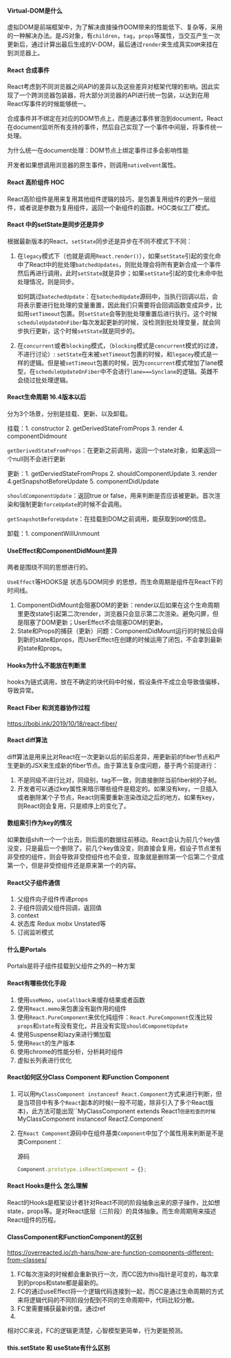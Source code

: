 #### Virtual-DOM是什么

虚拟DOM是前端框架中，为了解决直接操作DOM带来的性能低下、复杂等，采用的一种解决办法。是JS对象，有`children`，`tag`，`props`等属性，当交互产生一次更新后，通过计算出最后生成的V-DOM，最后通过`render`来生成真实`DOM`来挂在到浏览器上。



#### React 合成事件

React考虑到不同浏览器之间API的差异以及这些差异对框架代理的影响。因此实现了一个跨浏览器包装器，将大部分浏览器的API进行统一包装，以达到在用React写事件的时候能够统一。

合成事件并不绑定在对应的DOM节点上，而是通过事件冒泡到document，React在document监听所有支持的事件，然后自己实现了一个事件中间层，将事件统一处理。

为什么统一在document处理：DOM节点上绑定事件过多会影响性能

开发者如果想调用浏览器的原生事件，则调用`nativeEvent`属性。



#### React 高阶组件 HOC

React高阶组件是用来复用其他组件逻辑的技巧，是包裹复用组件的更外一层组件，或者说是参数为复用组件，返回一个新组件的函数。HOC类似工厂模式。



#### React 中的setState是同步还是异步

根据最新版本的React，`setState`同步还是异步在不同不模式下不同：

1. 在`legacy`模式下（也就是调用`React.render()`），如果`setState`引起的变化命中了React中的批处理`batchedUpdates`，则批处理会将所有更新合成一个事件然后再进行调用，此时`setState`就是异步；如果`setState`引起的变化未命中批处理情况，则是同步。

   如何跳过`batechedUpdate`：在`batechedUpdate`源码中，当执行回调以后，会将表示要进行批处理的变量重置，因此我们只需要将会回调函数变成异步，比如用`setTimeout`包裹。则`setState`会等到批处理重置后进行执行。这个时候`scheduleUpdateOnFiber`每次发起更新的时候，没检测到批处理变量，就会同步执行更新，这个时候`setState`就是同步的。

2. 在`concurrent`或者`blocking`模式，（`blocking`模式是`concurrent`模式的过渡，不进行讨论）: `setState`在未被`setTimeout`包裹的时候，和`legacey`模式是一样的逻辑。但是被`setTimeout`包裹的时候，因为`concurrent`模式增加了lane模型，在`scheduleUpdateOnFiber`中不会进行`lane===Synclane`的逻辑。英雌不会绕过批处理逻辑。

#### React生命周期 16.4版本以后

分为3个场景，分别是挂载、更新、以及卸载。

挂载：1. constructor 2. getDerivedStateFromProps 3. render  4. componentDidmount

`getDerivedStateFromProps`：在更新之前调用，返回一个state对象，如果返回一个null则不会进行更新

更新：1. getDerviedStateFromProps 2. shouldComponentUpdate 3. render 4.getSnapshotBeforeUpdate 5. componentDidUpdate

`shouldComponentUpdate`：返回true or false，用来判断是否应该被更新。首次渲染和强制更新`forceUpdate`的时候不会调用。

`getSnapshotBeforeUpdate`：在挂载到DOM之前调用，能获取到`DOM`的信息。

卸载：1. componentWillUnmount



#### UseEffect和ComponentDidMount差异

两者是围绕不同的思想进行的。

`UseEffect`等HOOKS是 状态与DOM同步 的思想，而生命周期是组件在React下的时间线。

1. ComponentDidMount会阻塞DOM的更新：render以后如果在这个生命周期里更改state引起第二次render，浏览器只会显示第二次渲染。避免闪屏，但是阻塞了DOM更新；UserEffect不会阻塞DOM的更新。
2. State和Props的捕获（更新）问题：ComponentDidMount运行的时候后会得到新的state和props，而UserEffect在创建的时候运用了闭包，不会拿到最新的state和props。



#### Hooks为什么不能放在判断里

hooks为链式调用，放在不确定的块代码中时候，假设条件不成立会导致值偏移，导致异常。



#### React Fiber 和浏览器协作过程

https://bobi.ink/2019/10/18/react-fiber/



#### React diff算法

diff算法是用来比对React在一次更新以后的前后差异，用更新前的fiber节点和产生更新的JSX来生成新的fiber节点。由于算法复杂度问题，基于两个前提进行：

1. 不是同级不进行比对，同级别，tag不一致，则直接删除当前fiber树的子树。
2. 开发者可以通过key属性来暗示哪些组件是稳定的。如果没有key，一旦插入或者删除某个子节点，React则需要重新渲染改动之后的地方。如果有key，则React则会复用，只是顺序上的变化了。



#### 数组索引作为key的情况

如果数组shift一个一个出去，则后面的数据往前移动。React会认为前几个key值没变，只是最后一个删除了。前几个key值没变，则直接会复用，假设子节点里有非受控的组件，则会导致非受控组件也不会变，现象就是删除第一个后第二个变成第一个，但是非受控组件还是原来第一个的内容。



#### React父子组件通信

1. 父组件向子组件传递props
2. 子组件回调父组件回调，返回值
3. context
4. 状态库 Redux mobx Unstated等
5. 订阅监听模式



#### 什么是Portals

Portals是将子组件挂载到父组件之外的一种方案



#### React有哪些优化手段

1. 使用`useMemo`，`useCallback`来缓存结果或者函数
2. 使用`React.memo`来包裹没有副作用的组件
3. 使用`React.PureComponent`来优化纯组件：`React.PureComponent`仅浅比较`props`和`state`有没有变化，并且没有实现`shouldComponetUpdate`
4. 使用Suspense和lazy来进行懒加载
5. 使用`React`的生产版本
6. 使用chrome的性能分析，分析耗时组件
7. 虚拟长列表进行优化





#### React如何区分Class Component 和Function Component

1. 可以用`MyClassComponent instanceof React.Component`方式来进行判断，但是当项目中有多个`React`副本的时候(一般不可能，除非引入了多个React版本)，此方法可能出现``MyClassComponent extends React1`但是检查的时候`MyClassComponent instanceof React2.Component`

2. 在`React Component`源码中在组件基类`Component`中加了个属性用来判断是不是类Component：

   源码

   ```javascript
   Component.prototype.isReactComponent = {};
   ```

   



#### React Hooks是什么 怎么理解

React的Hooks是框架设计者针对React不同的阶段抽象出来的原子操作，比如想state，props等。是对React底层（三阶段）的具体抽象。而生命周期用来描述React组件的历程。



#### ClassComponent和FunctionComponent的区别

https://overreacted.io/zh-hans/how-are-function-components-different-from-classes/

1. FC每次渲染的时候都会重新执行一次，而CC因为this指针是可变的，每次拿到的props和state都是最新的。
2. FC的通过useEffect将一个逻辑代码连接到一起，而CC是通过生命周期的方式来将逻辑代码的不同阶段分配到不同的生命周期中，代码比较分散。
3. FC里需要捕获最新的值，通过ref
4. 

相对CC来说，FC的逻辑更清楚，心智模型更简单，行为更能预测。

#### this.setState 和 useState有什么区别









